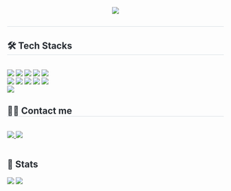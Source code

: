 
<div align= "center">
   <img src="https://capsule-render.vercel.app/api?type=transparent&color=gradient&height=120&text=Farmer's%20Code%20Farm&animation=fadeIn&fontColor=9edb1a&fontSize=60" />
   </div>
   <div style="text-align: left;"> 
   <h2 style="border-bottom: 1px solid #d8dee4; color: #282d33;">  </h2>  
   <div style="font-weight: 700; font-size: 15px; text-align: left; color: #282d33;">  </div> 
   </div>
   <div style="text-align: left;">
   <h2 style="border-bottom: 1px solid #d8dee4; color: #282d33;"> 🛠️ Tech Stacks </h2> <br> 
   <div style="margin: ; text-align: left;" "text-align: left;"> <img src="https://img.shields.io/badge/Tensorflow-FF6F00?style=for-the-badge&logo=Tensorflow&logoColor=white">
         <img src="https://img.shields.io/badge/MySQL-4479A1?style=for-the-badge&logo=MySQL&logoColor=white">
         <img src="https://img.shields.io/badge/Bootstrap-7952B3?style=for-the-badge&logo=Bootstrap&logoColor=white">
         <img src="https://img.shields.io/badge/Django-092E20?style=for-the-badge&logo=Django&logoColor=white">
         <img src="https://img.shields.io/badge/Git-F05032?style=for-the-badge&logo=Git&logoColor=white">
         <br/><img src="https://img.shields.io/badge/Github-181717?style=for-the-badge&logo=Github&logoColor=white">
         <img src="https://img.shields.io/badge/Python-3776AB?style=for-the-badge&logo=Python&logoColor=white">
         <img src="https://img.shields.io/badge/PyTorch-EE4C2C?style=for-the-badge&logo=PyTorch&logoColor=white">
         <img src="https://img.shields.io/badge/Flask-000000?style=for-the-badge&logo=Flask&logoColor=white">
         <img src="https://img.shields.io/badge/Amazon S3-569A31?style=for-the-badge&logo=Amazon S3&logoColor=white">
         <br/><img src="https://img.shields.io/badge/Linux-FCC624?style=for-the-badge&logo=Linux&logoColor=white">
         </div>
   </div>
   <div style="text-align: left;">
   <h2 style="border-bottom: 1px solid #d8dee4; color: #282d33;"> 🧑‍💻 Contact me </h2> <br> 
   <div style="text-align: left;"> <a href=https://velog.io/@hktysh/posts> <img src="https://img.shields.io/badge/Velog-20C997?style=for-the-badge&logo=Velog&logoColor=white&link=https://velog.io/@hktysh/posts"> </a>
        <a href=mailto:hktysh@nextrunners.co.kr> <img src="https://img.shields.io/badge/Gmail-EA4335?style=for-the-badge&logo=Gmail&logoColor=white&link=mailto:hktysh@nextrunners.co.kr"> </a>
         </div>  <br> 
   <div style="text-align: left;">  </div> 
   </div>
   <div style="text-align: left;"> 
   <h2 style="border-bottom: 1px solid #; color: #282d33;"> 🏅 Stats </h2> 
       <div style="text-align: left;"> 
             <img src="https://github-readme-stats.vercel.app/api/top-langs/?username=GwonDoHyean&layout=compact&hide=javascript,css,scss&langs_count=8"/>
<img src=https://github-readme-stats.vercel.app/api?username=GwonDoHyean&show_icons=true
         /> </div> 
   </div>

